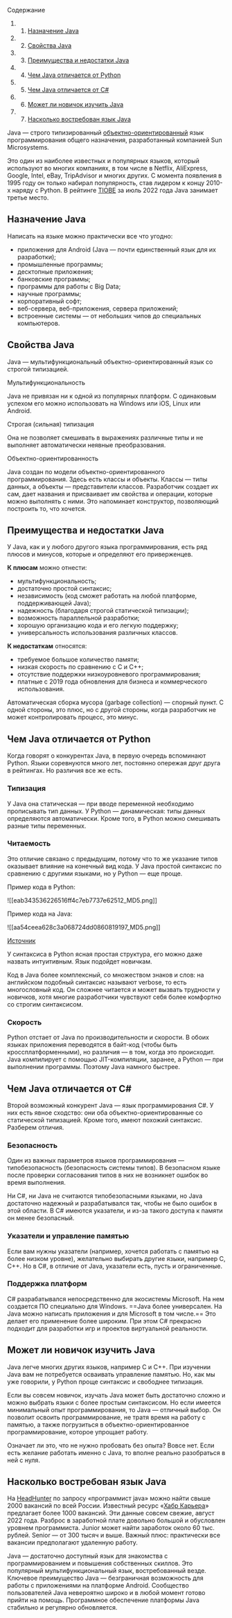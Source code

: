 Содержание

1. 1. [Назначение Java](https://blog.skillfactory.ru/glossary/java/#назначение-java)
2. 2. [Свойства Java](https://blog.skillfactory.ru/glossary/java/#свойства java)
3. 3. [Преимущества и недостатки Java](https://blog.skillfactory.ru/glossary/java/#преимущества-и-недостатки-java)
4. 4. [Чем Java отличается от Python](https://blog.skillfactory.ru/glossary/java/#чем-java-отличается-от-python)
5. 5. [Чем Java отличается от C#](https://blog.skillfactory.ru/glossary/java/#чем-java-отличается-от-c)
6. 6. [Может ли новичок изучить Java](https://blog.skillfactory.ru/glossary/java/#может-ли-новичок-изучить-java)
7. 7. [Насколько востребован язык Java](https://blog.skillfactory.ru/glossary/java/#насколько-востребован-язык-java)

Java — строго типизированный [объектно-ориентированный](https://blog.skillfactory.ru/glossary/oop-obektno-orientirovannoe-programmirovanie/) язык программирования общего назначения, разработанный компанией Sun Microsystems.

Это один из наиболее известных и популярных языков, который используют во многих компаниях, в том числе в Netflix, AliExpress, Google, Intel, eBay, TripAdvisor и многих других. С момента появления в 1995 году он только набирал популярность, став лидером к концу 2010-х наряду с Python. В рейтинге [TIOBE](https://www.tiobe.com/tiobe-index/) за июль 2022 года Java занимает третье место.

## **Назначение Java**

Написать на языке можно практически все что угодно:

- приложения для Android (Java — почти единственный язык для их разработки);
- промышленные программы;
- десктопные приложения;
- банковские программы;
- программы для работы с Big Data;
- научные программы;
- корпоративный софт;
- веб-сервера, веб-приложения, сервера приложений;
- встроенные системы — от небольших чипов до специальных компьютеров.
## **Свойства Java**

Java — мультифункциональный объектно-ориентированный язык со строгой типизацией.

Мультифункциональность

Java не привязан ни к одной из популярных платформ. С одинаковым успехом его можно использовать на Windows или iOS, Linux или Android.

Строгая (сильная) типизация

Она не позволяет смешивать в выражениях различные типы и не выполняет автоматически неявные преобразования.

Объектно-ориентированность

Java создан по модели объектно-ориентированного программирования. Здесь есть классы и объекты. Классы — типы данных, а объекты — представители классов. Разработчик создает их сам, дает названия и присваивает им свойства и операции, которые можно выполнять с ними. Это напоминает конструктор, позволяющий построить то, что хочется.

## **Преимущества и недостатки Java**

У Java, как и у любого другого языка программирования, есть ряд плюсов и минусов, которые и определяют его приверженцев.

**К плюсам** можно отнести:

- мультифункциональность;
- достаточно простой синтаксис;
- независимость (код сможет работать на любой платформе, поддерживающей Java);
- надежность (благодаря строгой статической типизации);
- возможность параллельной разработки;
- хорошую организацию кода и его легкую поддержку;
- универсальность использования различных классов.

**К недостаткам** относятся:

- требуемое большое количество памяти;
- низкая скорость по сравнению с С и С++;
- отсутствие поддержки низкоуровневого программирования;
- платные с 2019 года обновления для бизнеса и коммерческого использования.

Автоматическая сборка мусора (garbage collection) — спорный пункт. С одной стороны, это плюс, но с другой стороны, когда разработчик не может контролировать процесс, это минус.

## **Чем Java отличается от Python**

Когда говорят о конкурентах Java, в первую очередь вспоминают Python. Языки соревнуются много лет, постоянно опережая друг друга в рейтингах. Но различия все же есть.

### **Типизация**

У Java она статическая — при вводе переменной необходимо прописывать тип данных. У Python — динамическая: типы данных определяются автоматически. Кроме того, в Python можно смешивать разные типы переменных.

### **Читаемость**

Это отличие связано с предыдущим, потому что то же указание типов оказывает влияние на конечный вид кода. У Java простой синтаксис по сравнению с другими языками, но у Python — еще проще.

Пример кода в Python:

![[eab343536226516ff4c7eb7737e62512_MD5.png]]

Пример кода на Java:

![[aa54ceea628c3a068724dd0860819197_MD5.png]]

[Источник](https://raygun.com/blog/java-vs-python/)

У синтаксиса в Python ясная простая структура, его можно даже назвать интуитивным. Язык подойдет новичкам.

Код в Java более комплексный, со множеством знаков и слов: на английском подобный синтаксис называют verbose, то есть многословный код. Он сложнее читается и может вызвать трудности у новичков, хотя многие разработчики чувствуют себя более комфортно со строгим синтаксисом.

### **Скорость**

Python отстает от Java по производительности и скорости. В обоих языках приложения переводятся в байт-код (чтобы быть кроссплатформенными), но различия — в том, когда это происходит. Java компилирует с помощью JIT-компиляции, заранее, а Python — при выполнении программы. Поэтому Java намного быстрее.

## **Чем Java отличается от C#**

Второй возможный конкурент Java — язык программирования C#. У них есть явное сходство: они оба объектно-ориентированные со статической типизацией. Кроме того, имеют похожий синтаксис. Разберем отличия.

### **Безопасность**

Один из важных параметров языков программирования — типобезопасность (безопасность системы типов). В безопасном языке после проверки согласования типов в них не возникнет ошибок во время выполнения.

Ни С#, ни Java не считаются типобезопасными языками, но Java достаточно надежный и разрабатывался так, чтобы не было ошибок в этой области. В C# имеются указатели, и из-за такого доступа к памяти он менее безопасный.

### **Указатели и управление памятью**

Если вам нужны указатели (например, хочется работать с памятью на более низком уровне), желательно выбирать другие языки, например С, С++. Но в C#, в отличие от Java, указатели есть, пусть и ограниченные.

### Поддержка платформ

C# разрабатывался непосредственно для экосистемы Microsoft. На нем создается ПО специально для Windows. ==Java более универсален. На Java можно написать приложения и для Microsoft в том числе.== Это делает его применение более широким. При этом C# прекрасно подходит для разработки игр и проектов виртуальной реальности.

## **Может ли новичок изучить Java**

Java легче многих других языков, например С и С++. При изучении Java вам не потребуется осваивать управление памятью. Но, как мы уже говорили, у Python проще синтаксис и свободнее типизация.

Если вы совсем новичок, изучать Java может быть достаточно сложно и можно выбрать языки с более простым синтаксисом. Но если имеется минимальный опыт программирования, то Java — отличный выбор. Он позволит освоить программирование, не тратя время на работу с памятью, а также погрузиться в объектно-ориентированное программирование, которое упрощает работу.

Означает ли это, что не нужно пробовать без опыта? Вовсе нет. Если есть желание работать именно с Java, то вполне реально разобраться в ней с нуля.

## **Насколько востребован язык Java**

На [HeadHunter](https://hh.ru/search/vacancy?area=1&st=searchVacancy&text=%D0%9F%D1%80%D0%BE%D0%B3%D1%80%D0%B0%D0%BC%D0%BC%D0%B8%D1%81%D1%82+java&from=suggest_post) по запросу «программист java» можно найти свыше 2000 вакансий по всей России. Известный ресурс «[Хабр Карьера](https://career.habr.com/vacancies?page=2&q=%D0%BF%D1%80%D0%BE%D0%B3%D1%80%D0%B0%D0%BC%D0%BC%D0%B8%D1%81%D1%82%20java&type=all)» предлагает более 1000 вакансий. Эти данные совсем свежие, август 2022 года. Разброс в заработной плате довольно большой и обусловлен уровнем программиста. Junior может найти заработок около 60 тыс. рублей. Senior — от 300 тысяч и выше. Важный плюс: практически все вакансии предполагают удаленную работу.

Java — достаточно доступный язык для знакомства с программированием и повышения собственных скиллов. Это популярный мультифункциональный язык, востребованный везде. Ключевое преимущество Java — безграничная возможность для работы с приложениями на платформе Android. Сообщество пользователей Java невероятно широко и в любой момент готово прийти на помощь. Программное обеспечение платформы Java стабильно и регулярно обновляется.